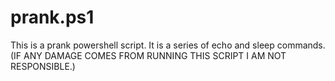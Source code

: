 # prank.ps1
This is a prank powershell script. It is a series of echo and sleep commands. (IF ANY DAMAGE COMES FROM RUNNING THIS SCRIPT I AM NOT RESPONSIBLE.)

